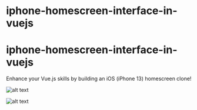 # iphone-homescreen-interface-in-vuejs

# iphone-homescreen-interface-in-vuejs

Enhance your Vue.js skills by building an iOS (iPhone 13) homescreen clone!

![alt text](https://i.ibb.co/ckB3QQz/iphone-vuejs-1.png)

![alt text](https://i.ibb.co/58D5mHP/vuejs-iphone-clone.png)
